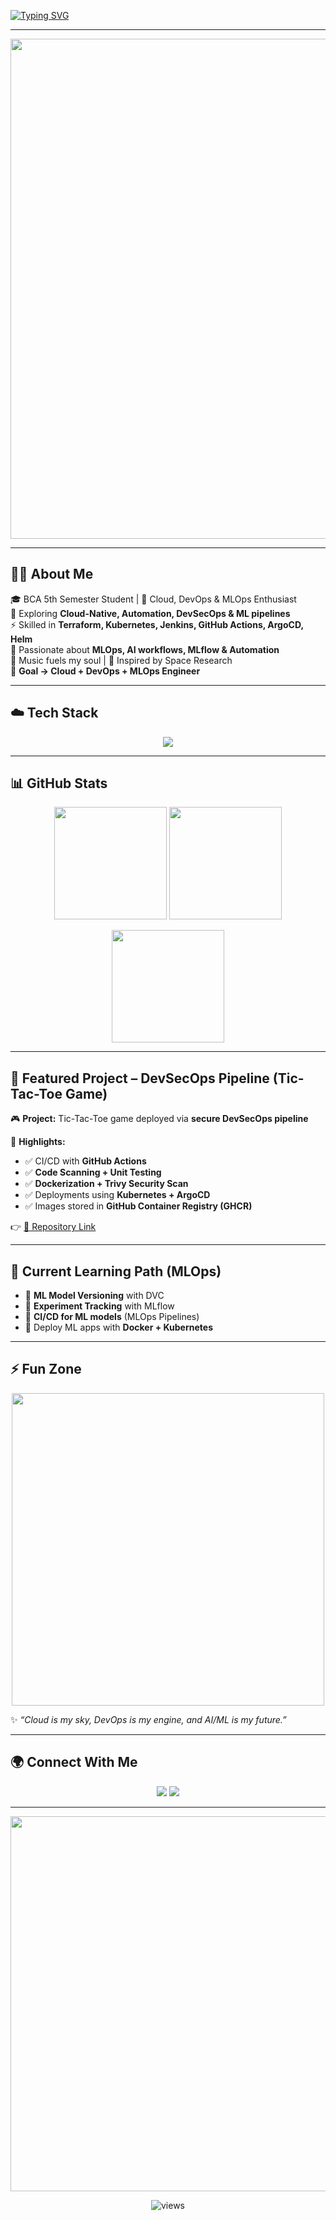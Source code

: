 <!-- Typing Animation -->
[![Typing SVG](https://readme-typing-svg.demolab.com?font=Orbitron&weight=700&size=28&duration=3000&pause=800&color=00F7FF&center=true&vCenter=true&width=1000&lines=Hi+👋,+I'm+Shubham+Dwivedi;Future+Cloud+%26+DevOps+Engineer;MLOps+%7C+AI+%7C+Automation+Explorer;Always+Learning+%26+Building+Projects;Passionate+about+Tech+%2C+Music+%26+Space)](https://git.io/typing-svg)

---

<!-- Futuristic Banner -->
<p align="center">
  <img src="https://i.ibb.co/m8YkHhJ/future-cyberpunk-coding.gif" width="800"/>
</p>

---

## 🧑‍💻 About Me  

🎓 BCA 5th Semester Student | 🚀 Cloud, DevOps & MLOps Enthusiast  
🌱 Exploring **Cloud-Native, Automation, DevSecOps & ML pipelines**  
⚡ Skilled in **Terraform, Kubernetes, Jenkins, GitHub Actions, ArgoCD, Helm**  
🤖 Passionate about **MLOps, AI workflows, MLflow & Automation**  
🎵 Music fuels my soul | 🌌 Inspired by Space Research  
📌 **Goal → Cloud + DevOps + MLOps Engineer**  

---

## ☁️ Tech Stack  

<p align="center">
<img src="https://skillicons.dev/icons?i=aws,gcp,docker,kubernetes,terraform,jenkins,githubactions,argo,helm,linux,git,github,python,bash,html,css,js,mysql&perline=9" />
</p>

---

## 📊 GitHub Stats  

<p align="center">
<img src="https://github-readme-stats.vercel.app/api?username=shubhamdwivedi-spacepilot&show_icons=true&theme=highcontrast&hide_border=true&count_private=true" height="180px"/>
<img src="https://github-readme-stats.vercel.app/api/top-langs/?username=shubhamdwivedi-spacepilot&layout=compact&theme=highcontrast&hide_border=true" height="180px"/>
</p>

<p align="center">
<img src="https://github-readme-streak-stats.herokuapp.com/?user=shubhamdwivedi-spacepilot&theme=highcontrast&hide_border=true" height="180px"/>
</p>

---

## 🚀 Featured Project – **DevSecOps Pipeline (Tic-Tac-Toe Game)**  

🎮 **Project:** Tic-Tac-Toe game deployed via **secure DevSecOps pipeline**  

🔑 **Highlights:**  
- ✅ CI/CD with **GitHub Actions**  
- ✅ **Code Scanning + Unit Testing**  
- ✅ **Dockerization + Trivy Security Scan**  
- ✅ Deployments using **Kubernetes + ArgoCD**  
- ✅ Images stored in **GitHub Container Registry (GHCR)**  

👉 [🔗 Repository Link](https://github.com/shubhamdwivedi-spacepilot/YOUR-REPO)  

---

## 🤖 Current Learning Path (MLOps)  

- 🔹 **ML Model Versioning** with DVC  
- 🔹 **Experiment Tracking** with MLflow  
- 🔹 **CI/CD for ML models** (MLOps Pipelines)  
- 🔹 Deploy ML apps with **Docker + Kubernetes**  

---

## ⚡ Fun Zone  

<p align="center">
  <img src="https://i.ibb.co/Yt5WJxn/anime-cyberpunk.gif" width="500"/>  
</p>

✨ *“Cloud is my sky, DevOps is my engine, and AI/ML is my future.”*  

---

## 🌍 Connect With Me  

<p align="center">
<a href="https://www.linkedin.com/in/shubham-dwivedi-a9589737b"><img src="https://img.shields.io/badge/LinkedIn-00A0DC?style=for-the-badge&logo=linkedin&logoColor=white"/></a>
<a href="mailto:shubhamdwivedi.spacepilot@gmail.com"><img src="https://img.shields.io/badge/Gmail-FF4C4C?style=for-the-badge&logo=gmail&logoColor=white"/></a>
</p>

---

<!-- Futuristic Divider Animation -->
<p align="center">
  <img src="https://i.ibb.co/XCsDpS2/futuristic-divider.gif" width="600"/>
</p>

<p align="center"> 
  <img src="https://komarev.com/ghpvc/?username=shubhamdwivedi-spacepilot&label=Profile+Views&color=00F7FF&style=flat-square" alt="views"/>
</p>
